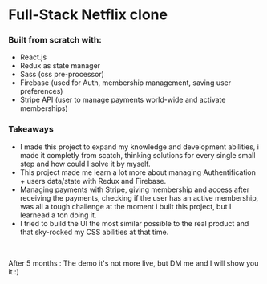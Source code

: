 # Full-Stack Netflix clone

### Built from scratch with:
  - React.js
  - Redux as state manager
  - Sass (css pre-processor)
  - Firebase (used for Auth, membership management, saving user preferences)
  - Stripe API (user to manage payments world-wide and activate memberships)
 

### Takeaways

 - I made this project to expand my knowledge and development abilities, i made it completly from scatch, thinking solutions for every single small step and how could I solve it by myself. <br>
 - This project made me learn a lot more about managing Authentification + users data/state with Redux and Firebase.<br>
 - Managing payments with Stripe, giving membership and access after receiving the payments, checking if the user has an active membership, was all a tough challenge at the moment i built this project, but I learnead a ton doing it. <br>
 - I tried to build the UI the most similar possible to the real product and that sky-rocked my CSS abilities at that time. <br>
 <br>
 
 After 5 months : The demo it's not more live, but DM me and I will show you it :)
